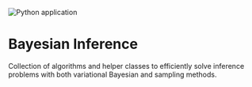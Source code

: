 ![Python application](https://github.com/BAMresearch/BayesianInference/workflows/Python%20application/badge.svg?branch=master)

# Bayesian Inference
Collection of algorithms and helper classes to efficiently solve inference problems with both variational Bayesian and sampling methods.
